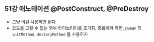 ## 51강 애노테이션 @PostConstruct, @PreDestroy
- 그냥 이걸 사용하면 된다 
- 코드를 고칠 수 없는 외부 라이브러리를 초기화, 종료해야 하면, `@Bean` 의 `initMethod`, `destoryMethod` 를 사용하자